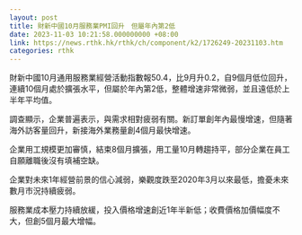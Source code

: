 ```yaml
---
layout: post
title: 財新中國10月服務業PMI回升　但屬年內第2低
date: 2023-11-03 10:21:58.000000000 +08:00
link: https://news.rthk.hk/rthk/ch/component/k2/1726249-20231103.htm
categories: rthk
---
```


財新中國10月通用服務業經營活動指數報50.4，比9月升0.2，自9個月低位回升，連續10個月處於擴張水平，但屬於年內第2低，整體增速非常微弱，並且遠低於上半年平均值。

調查顯示，企業普遍表示，與需求相對疲弱有關。新訂單創年內最慢增速，但隨著海外訪客量回升，新接海外業務量創4個月最快增速。

企業用工規模更加審慎，結束8個月擴張，用工量10月轉趨持平，部分企業在員工自願離職後沒有填補空缺。

企業對未來1年經營前景的信心減弱，樂觀度跌至2020年3月以來最低，擔憂未來數月市況持續疲弱。

服務業成本壓力持續放緩，投入價格增速創近1年半新低；收費價格加價幅度不大，但創5個月最大增幅。
